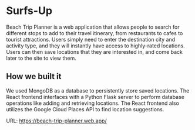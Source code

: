 # Surfs-Up
Beach Trip Planner is a web application that allows people to search for different stops to add to their travel itinerary, from restaurants to cafes to tourist attractions. Users simply need to enter the destination city and activity type, and they will instantly have access to highly-rated locations. Users can then save locations that they are interested in, and come back later to the site to view them.

## How we built it
We used MongoDB as a database to persistently store saved locations. The React frontend interfaces with a Python Flask server to perform database operations like adding and retrieving locations. The React frontend also utilizes the Google Cloud Places API to find location suggestions.

URL: https://beach-trip-planner.web.app/
